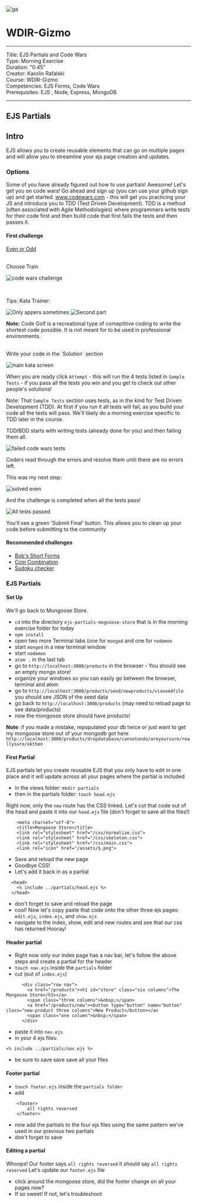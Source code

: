 ![ga](http://mobbook.generalassemb.ly/ga_cog.png)

# WDIR-Gizmo

---
Title: EJS Partials and Code Wars <br>
Type: Morning Exercise<br>
Duration: "0:45"<br>
Creator: Karolin Rafalski<br>
Course: WDIR-Gizmo <br>
Competencies: EJS Forms, Code Wars <br>
Prerequisites: EJS , Node, Express, MongoDB<br>

---

## EJS Partials

## Intro
EJS allows you to create reusable elements that can go on multiple pages and will allow you to streamline your ejs page creation and updates.

### Options
Some of you have already figured out how to use partials! Awesome! Let's get you on code wars! Go ahead and sign up (you can use your github sign up) and get started. www.codewars.com - this will get you practicing your JS and introduce you to TDD (Test Driven Development). TDD is a method (often associated with Agile Methodologies) where programmers write tests for their code first and then build code that first fails the tests and then passes it. 

#### First challenge

[Even or Odd](https://www.codewars.com/kata/even-or-odd)

<br>
Choose Train 

![code wars challenge](https://i.imgur.com/xvEIbgA.png)

<br>

Tips: Kata Trainer:

![Only appers sometimes](https://i.imgur.com/DvK91d1.png)
![Second part](https://i.imgur.com/sdhozZq.png)

**Note:** Code Golf is a recreational type of comeptitive coding to write the shortest code possible. It is not meant for to be used in professional environments. 

<br>
Write your code in the `Solution` section
<br>

![main kata screen](https://i.imgur.com/OXMcPG4.png)

When you are ready click `Attempt` - this will run the 4 tests listed in `Sample Tests` - if you pass all the tests you win and you get to check out other people's solutions!

Note: That `Sample Tests` section uses tests, as in the kind for Test Driven Development (TDD). At first if you run it all tests will fail, as you build your code all the tests will pass. We'll likely do a morning exercise specific to TDD later in the course.

TDD/BDD starts with writing tests (already done for you) and then failing them all. 

![failed code wars tests](https://i.imgur.com/cvvehB4.png)

Coders read through the errors and resolve them until there are no errors left. 

This was my next step:

![solved even](https://i.imgur.com/jjWPzw6.png)

And the challenge is completed when all the tests pass!

![All tests passed](https://i.imgur.com/8UgMeDZ.png)

You'll see a green 'Submit Final' button. This allows you to clean up your code before submitting to the community

#### Recommended challenges
- [Bob's Short Forms](https://www.codewars.com/kata/bobs-short-forms)
- [Coin Combination](https://www.codewars.com/kata/calculator-coin-combination)
- [Sudoku checker](https://www.codewars.com/kata/53db96041f1a7d32dc0004d2/train/javascript)



### EJS Partials

#### Set Up

We'll go back to Mongoose Store.
-  `cd` into the directory `ejs-partials-mognoose-store` that is in the morning exercise folder for today
- `npm install`
- open two more Terminal tabs (one for `mongod` and one for `nodemon`
- start `mongod` in a new terminal window
- start `nodemon`
- `atom .` in the last tab
- go to `http://localhost:3000/products` in the browser - You should see an empty mongo store!
- organize your windows so you can easily go between the browser, terminal and atom
- go to `http://localhost:3000/products/seed/newproducts/viaseedfile` you should see JSON of the seed data
- go back to `http://localhost:3000/products` (may need to reload page to see data/products)
- now the mongoose store should have products!


**Note**: if you made a mistake, repopulated your db twice or just want to get my mongoose store out of your mongodb got here `http://localhost:3000/products/dropdatabase/cannotundo/areyoursure/reallysure/okthen`

#### First Partial 

EJS partials let you create reusable EJS that you only have to edit in one place and it will update across all your pages where the partial is included

- in the views folder: `mkdir partials`
- then in the partials folder: `touch head.ejs`

Right now, only the `new` route has the CSS linked. Let's cut that code out of the head and paste it into our `head.ejs` file (don't forget to save all the files!) 
```
    <meta charset="utf-8">
    <title>Mongoose Store</title>
    <link rel="stylesheet" href="/css/normalize.css">
    <link rel="stylesheet" href="/css/skeleton.css">
    <link rel="stylesheet" href="/css/main.css">
    <link rel="icon" href="/assets/$.png">
 ```

- Save and reload the new page 
- Goodbye CSS!
- Let's add it back in as a partial

```
  <head>
    <% include ../partials/head.ejs %>
  </head>
```
- don't forget to save and reload the page
- cool! Now let's copy paste that code onto the other three ejs pages: `edit.ejs`, `index.ejs`, and `show.ejs`
- navigate to the index, show, edit and new routes and see that our css has returned Hooray!


#### Header partial 
- Right now only our index page has a nav bar, let's follow the above steps and create a partial for the header
- `touch nav.ejs` inside the `partials` folder
- cut (out of `index.ejs`)
```
      <div class="row nav">
        <a href="/products"><h1 id="store" class="six columns">The Mongoose Store</h1></a>
        <span class="three columns">&nbsp;</span>
        <a href="/products/new"><button type="button" name="button" class="new-product three columns">New Product</button></a>
        <span class="one column">&nbsp;</span>
      </div>
```

- paste it into `nav.ejs`
- in your 4 ejs files:
 ```
 <% include ../partials/nav.ejs %>
 
```
- be sure to save save save all your files

#### Footer partial 
- `touch footer.ejs` inside the `partials folder`
- add
```
    <footer>
        all rights reversed
    </footer>
```
- now add the partials to the four ejs files using the same pattern we've used in our previous two partials
- don't forget to save


#### Editing a partial
Whoops! Our footer says `all rights reversed` it should say `all rights reserved`
Let's update our `footer.ejs` file
- click around the mongoose store, did the footer change on all your pages now? 
- If so sweet! If not, let's troubleshoot
